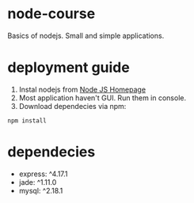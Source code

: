 # node-course
Basics of nodejs. Small and simple applications.

# deployment guide
1) Instal nodejs from [Node JS Homepage](https://nodejs.org/en/download/)
2) Most application haven't GUI. Run them in console.
3) Download dependecies via npm:

```
npm install

```

# dependecies
* express: ^4.17.1
* jade: ^1.11.0
* mysql: ^2.18.1